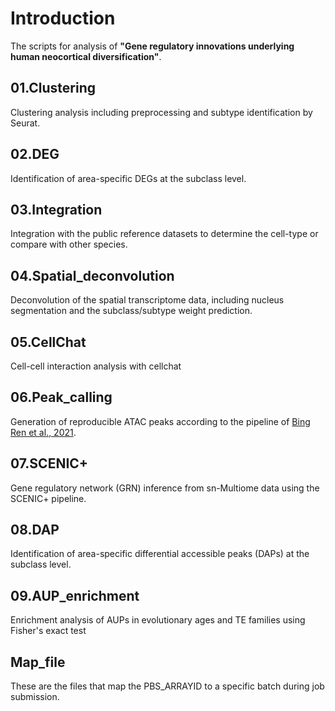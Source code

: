 # Introduction

The scripts for analysis of **"Gene regulatory innovations underlying human neocortical diversification"**.

## 01.Clustering

Clustering analysis including preprocessing and subtype identification by Seurat.

## 02.DEG

Identification of area-specific DEGs at the subclass level.

## 03.Integration

Integration with the public reference datasets to determine the cell-type or compare with other species.

## 04.Spatial_deconvolution

Deconvolution of the spatial transcriptome data, including nucleus segmentation and the subclass/subtype weight prediction.

## 05.CellChat

Cell-cell interaction analysis with cellchat

## 06.Peak_calling

Generation of reproducible ATAC peaks according to the pipeline of [Bing Ren et al., 2021](https://www.nature.com/articles/s41586-021-03604-1).

## 07.SCENIC+

Gene regulatory network (GRN) inference from sn-Multiome data using the SCENIC+ pipeline.

## 08.DAP

Identification of area-specific differential accessible peaks (DAPs) at the subclass level.

## 09.AUP_enrichment

Enrichment analysis of AUPs in evolutionary ages and TE families using Fisher's exact test

## Map_file

These are the files that map the PBS_ARRAYID to a specific batch during job submission.
